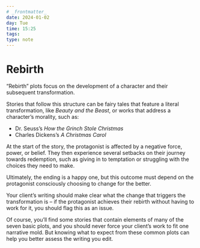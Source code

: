 ```yaml
---
# _frontmatter_
date: 2024-01-02
day: Tue
time: 15:25
tags:
type: note
---
```

# Rebirth

“Rebirth” plots focus on the development of a character and their subsequent transformation. 

Stories that follow this structure can be fairy tales that feature a literal transformation, like _Beauty and the Beast_, or works that address a character’s morality, such as:

- Dr. Seuss’s _How the Grinch Stole Christmas_
- Charles Dickens’s _A Christmas Carol_

At the start of the story, the protagonist is affected by a negative force, power, or belief. They then experience several setbacks on their journey towards redemption, such as giving in to temptation or struggling with the choices they need to make. 

Ultimately, the ending is a happy one, but this outcome must depend on the protagonist consciously choosing to change for the better.

Your client’s writing should make clear what the change that triggers the transformation is – if the protagonist achieves their rebirth without having to work for it, you should flag this as an issue.

Of course, you’ll find some stories that contain elements of many of the seven basic plots, and you should never force your client’s work to fit one narrative mold. But knowing what to expect from these common plots can help you better assess the writing you edit.
